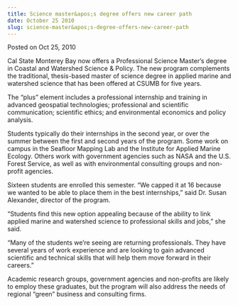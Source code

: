 ```yaml
---
title: Science master&apos;s degree offers new career path
date: October 25 2010
slug: science-master&apos;s-degree-offers-new-career-path
---
```





<span class="date">Posted on Oct 25, 2010    </span>
<p>Cal State Monterey Bay now offers a Professional Science
Master&#x2019;s degree in Coastal and Watershed Science &amp; Policy. The
new program complements the traditional, thesis-based master of
science degree in applied marine and watershed science that has
been offered at CSUMB for five years.</p>
<p>The &#x201C;plus&#x201D; element includes a professional internship and
training in advanced geospatial technologies; professional and
scientific communication; scientific ethics; and environmental
economics and policy analysis.</p>
<p>Students typically do their internships in the second year, or
over the summer between the first and second years of the program.
Some work on campus in the Seafloor Mapping Lab and the Institute
for Applied Marine Ecology. Others work with government agencies
such as NASA and the U.S. Forest Service, as well as with
environmental consulting groups and non-profit agencies.</p>
<p>Sixteen students are enrolled this semester. &#x201C;We capped it at 16
because we wanted to be able to place them in the best
internships,&#x201D; said Dr. Susan Alexander, director of the
program.</p>
<p>&#x201C;Students find this new option appealing because of the ability
to link applied marine and watershed science to professional skills
and jobs,&#x201D; she said.</p>
<p>&#x201C;Many of the students we&#x2019;re seeing are returning professionals.
They have several years of work experience and are looking to gain
advanced scientific and technical skills that will help them move
forward in their careers.&#x201D;</p>
<p>Academic research groups, government agencies and non-profits
are likely to employ these graduates, but the program will also
address the needs of regional &#x201C;green&#x201D; business and consulting
firms.</p>
<p>&#xA0;</p>
<p><br>
&#xA0;</br></p>





